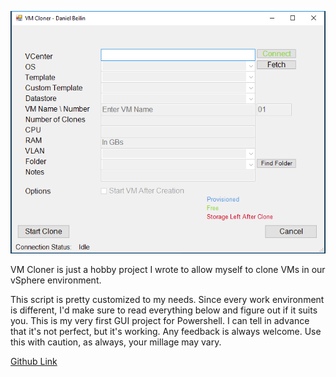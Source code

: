 ![](images/vm-cloner/vm-cloner.png)

VM Cloner is just a hobby project I wrote to allow myself to clone VMs in our vSphere environment.

This script is pretty customized to my needs. Since every work environment is different, I'd make sure to read everything below and figure out if it suits you. This is my very first GUI project for Powershell. I can tell in advance that it's not perfect, but it's working. Any feedback is always welcome. Use this with caution, as always, your millage may vary.

[Github Link](https://github.com/dbeilin/VMware-VM-Cloner)
